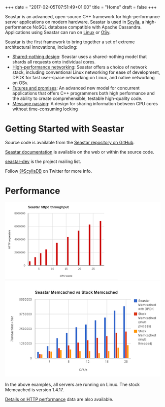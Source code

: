 +++
date = "2017-02-05T07:51:49+01:00"
title = "Home"
draft = false
+++


Seastar is an advanced, open-source C++ framework for high-performance server applications on modern hardware. Seastar is used in [Scylla](http://www.scylladb.com/), a high-performance NoSQL database compatible with Apache Cassandra. Applications using Seastar can run on [Linux](http://kernel.org/) or [OSv](http://osv.io/).

Seastar is the first framework to bring together a set of extreme architectural innovations, including:

* [Shared-nothing design](/shared-nothing): Seastar uses a shared-nothing model that shards all requests onto individual cores.
* [High-performance networking](/networking): Seastar offers a choice of network stack, including conventional Linux networking for ease of development, DPDK for fast user-space networking on Linux, and native networking on OSv.
* [Futures and promises](/futures-promises): An advanced new model for concurrent applications that offers C++ programmers both high performance and the ability to create comprehensible, testable high-quality code.
* [Message passing](/message-passing): A design for sharing information between CPU cores without time-consuming locking

# Getting Started with Seastar

Source code is available from the [Seastar repository on GitHub](https://github.com/scylladb).

[Seastar documentation](http://docs.seastar-project.org/) is available on the web or within the source code.

[seastar-dev](https://groups.google.com/forum/?hl=en#!forum-dev) is the project mailing list.

Follow [@ScyllaDB](https://twitter.com/ScyllaDB) on Twitter for more info.

# Performance
![image](/images/seastar-httpd-throughput.png)
![image](/images/seastar-memcache.png)

In the above examples, all servers are running on Linux. The stock Memcached is version 1.4.17.

[Details on HTTP performance](/http-performance/) data are also available.
